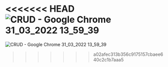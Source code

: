 <<<<<<< HEAD
![CRUD - Google Chrome 31_03_2022 13_59_39](https://user-images.githubusercontent.com/98280362/160996947-b2d99a9e-e2bf-4600-8d5a-9d1f39db58a6.png)
=======
![CRUD - Google Chrome 31_03_2022 13_59_39](https://user-images.githubusercontent.com/98280362/160996947-b2d99a9e-e2bf-4600-8d5a-9d1f39db58a6.png)
>>>>>>> a02afec313b356c9175157cbaee640c2c1b7aaa5

